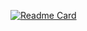 [![Readme Card](https://github-readme-stats.vercel.app/api/pin/?username=xiaohaibin&repo=github-readme-stats)](https://github.com/anuraghazra/github-readme-stats)
